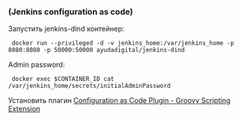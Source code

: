 ###  (Jenkins configuration as code)


Запустить jenkins-dind контейнер:

` docker run --privileged -d -v jenkins_home:/var/jenkins_home -p 8080:8080 -p 50000:50000 ayudadigital/jenkins-dind`

Admin password:

` docker exec $CONTAINER_ID cat  /var/jenkins_home/secrets/initialAdminPassword`

Установить плагин [Configuration as Code Plugin - Groovy Scripting Extension](https://plugins.jenkins.io/configuration-as-code-groovy/ "Configuration as Code Plugin - Groovy Scripting Extension")
